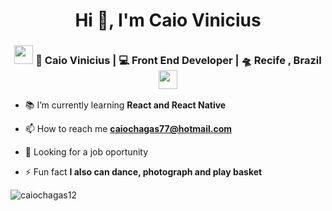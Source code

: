<h1 align="center">Hi 👋, I'm Caio Vinicius</h1>
<div align="center">
<h3><img src="https://media.giphy.com/media/WUlplcMpOCEmTGBtBW/giphy.gif" width="30"> 👨 Caio Vinicius | 💻 Front End Developer | 🛸 Recife , Brazil <img src="https://media.giphy.com/media/WUlplcMpOCEmTGBtBW/giphy.gif" width="30"></h3>
</div>

- 📚 I’m currently learning **React and React Native**

- 📫 How to reach me **caiochagas77@hotmail.com**

- 👀 Looking for a job oportunity 

- ⚡ Fun fact **I also can dance, photograph and play basket**



<p><img align="center" src="https://github-readme-stats.vercel.app/api/top-langs?username=caiochagas12&show_icons=true&locale=en&layout=compact" alt="caiochagas12" /></p>
